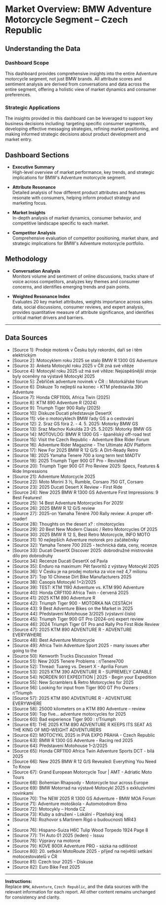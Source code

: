 # Market Overview: BMW Adventure Motorcycle Segment – Czech Republic

## Understanding the Data

### Dashboard Scope
This dashboard provides comprehensive insights into the entire Adventure motorcycle segment, not just BMW brands. All attribute scores and sentiment analysis are derived from conversations and data across the entire segment, offering a holistic view of market dynamics and consumer preferences.

### Strategic Applications
The insights provided in this dashboard can be leveraged to support key business decisions including: targeting specific consumer segments, developing effective messaging strategies, refining market positioning, and making informed strategic decisions about product development and market entry.

## Dashboard Sections

- **Executive Summary**  
  High-level overview of market performance, key trends, and strategic implications for BMW's Adventure motorcycle segment.

- **Attribute Resonance**  
  Detailed analysis of how different product attributes and features resonate with consumers, helping inform product strategy and marketing focus.

- **Market Insights**  
  In-depth analysis of market dynamics, consumer behavior, and competitive landscape specific to each market.

- **Competitor Analysis**  
  Comprehensive evaluation of competitor positioning, market share, and strategic implications for BMW's Adventure motorcycle portfolio.

## Methodology

- **Conversation Analysis**  
  Monitors volume and sentiment of online discussions, tracks share of voice across competitors, analyzes key themes and consumer concerns, and identifies emerging trends and pain points.

- **Weighted Resonance Index**  
  Evaluates 20 key market attributes, weights importance across sales data, social discussions, consumer reviews, and expert analysis, provides quantitative measure of attribute significance, and identifies critical market drivers and barriers.

---

## Data Sources

- [Source 1]: Prodeje motorek v Česku byly rekordní, daří se i těm elektrickým
- [Source 2]: Motocyklem roku 2025 se stalo BMW R 1300 GS Adventure
- [Source 3]: Anketa Motocykl roku 2025 v ČR zná své vítěze
- [Source 4]: Motocykl roku 2025 už má své vítěze: Nejúspěšnější stroje byly oceněny na výstavě Motocykl 2025
- [Source 5]: Žebříček adventure novinek v ČR :: Motorkářské fórum
- [Source 6]: Diskuze To nejlepší na konec - KTM představila 390 Adventure
- [Source 7]: Honda CRF1100L Africa Twin (2025)
- [Source 8]: KTM 890 Adventure R (2024)
- [Source 9]: Triumph Tiger 900 Rally (2025)
- [Source 10]: Diskuze Ducati představuje DesertX
- [Source 11]: vše o motocyklech BMW řady GS a o cestování
- [Source 12]: 2. Sraz GS fóra 2. - 4. 5. 2025: Motorky BMW GS
- [Source 13]: Sraz Machov Kukulda 23-25. 5.2025: Motorky BMW GS
- [Source 14]: MOTOVLOG: BMW R 1300 GS - španělský off-road test
- [Source 15]: Visit the Czech Republic - Adventure Bike Rider Forum
- [Source 16]: Adventure Rider Magazine - The Ultimate ADV Platform
- [Source 17]: New For 2025 BMW R 12 G/S: A Dirt-Ready Retro
- [Source 18]: 2025 Yamaha Tenere 700 a long term test MADTV
- [Source 19]: 2025 Triumph Tiger 900 GT Pro - Revisited
- [Source 20]: Triumph Tiger 900 GT Pro Review 2025: Specs, Features & Ride Impressions
- [Source 21]: Adventure Motorcycle 2025
- [Source 22]: Moto Morini 3 ½, Rumble, Corsaro 750 GT, Corsaro
- [Source 23]: 2025 Ducati Desert X Review - First Ride
- [Source 24]: New 2025 BMW R 1300 GS Adventure First Impressions: 9 Best Features!
- [Source 25]: 14 Best Adventure Motorcycles For 2025!
- [Source 26]: 2025 BMW R 12 G/S review
- [Source 27]: 2025-on Yamaha Ténéré 700 Rally review: A proper off-roader!
- [Source 28]: Thoughts on the desert x? : r/motorcycles
- [Source 29]: 20 Best New Modern Classic / Retro Motorcycles Of 2025
- [Source 30]: 2025 BMW R 12 S, Best Retro Motorcycle, INFO MOTO
- [Source 31]: 10 nejlepších Adventure motorek pro začátečníky
- [Source 32]: Yamaha Tenere 700 2025 - technická data, ceny, recenze
- [Source 33]: Ducati DesertX Discover 2025: dobrodružné mistrovské dílo pro dobrodruhy
- [Source 34]: Recenze Ducati DesertX od Pavla
- [Source 35]: Enduro na maximum: Pět favoritů z výstavy Motocykl 2025
- [Source 36]: V Česku je na prodej motorka za více než 4,7 milionu
- [Source 37]: Top 10 Chinese Dirt Bike Manufacturers 2025
- [Source 38]: Časopis Motocykl 1+2/2025
- [Source 39]: TEST: KTM 1190 Adventure vs. KTM 990 Adventure
- [Source 40]: Honda CRF1100 Africa Twin - červená 2025
- [Source 41]: 2025 KTM 890 Adventure R
- [Source 42]: Triumph Tiger 900 - MOTORKA NA CESTÁCH
- [Source 43]: 9 Best Adventure Bikes on the Market in 2025
- [Source 44]: Představení Motohouse 3/2025 (výstavní číslo)
- [Source 45]: Triumph Tiger 900 GT Pro (2024-on) expert review
- [Source 46]: 2024 Triumph Tiger GT Pro and Rally Pro First Ride Review
- [Source 47]: 2025 KTM 890 ADVENTURE R - ADVENTURE EVERYWHERE
- [Source 48]: Best Adventure Motorcycle
- [Source 49]: Africa Twin Adventure Sport 2025 - many issues after going to the
- [Source 50]: Kenworth Trucks Discussion Thread
- [Source 51]: New 2025 Tenere Problems : r/Tenere700
- [Source 52]: Thread: Tuareg vs. Desert X - Aprilia Forum
- [Source 53]: 2025 KTM 390 ADVENTURE R - SUPREMELY CAPABLE
- [Source 54]: NORDEN 901 EXPEDITION | 2025 - Begin your Expedition
- [Source 55]: New Scramblers & Retro Motorcycles for 2025
- [Source 56]: Looking for input from Tiger 900 GT Pro Owners : r/Triumph
- [Source 57]: 2025 KTM 890 ADVENTURE R - ADVENTURE EVERYWHERE
- [Source 58]: 25000 kilometers on a KTM 890 Adventure – review
- [Source 59]: Top five… adventure motorcycles for 2025
- [Source 60]: Bad experience Tiger 900 : r/Triumph
- [Source 61]: THE 2025 KTM 890 ADVENTURE R KEEPS ITS SEAT AS THE KING OF MID-WEIGHT ADVENTURERS
- [Source 62]: MOTOCYKL 2025 in PVA EXPO PRAHA - Czech Republic
- [Source 63]: BMW R 1300 GS Adventure - Racing red 2025
- [Source 64]: Představení Motohouse 1–2/2025
- [Source 65]: Honda CRF1100 Africa Twin Adventure Sports DCT - bílá 2025
- [Source 66]: New 2025 BMW R 12 G/S Revealed: Everything You Need To Know
- [Source 67]: Grand European Motorcycle Tour | AMT - Adriatic Moto Tours
- [Source 68]: Bohemian Rhapsody - Motorcycle tour across Europe
- [Source 69]: BMW Motorrad na výstavě Motocykl 2025 s exkluzivními novinkami
- [Source 70]: The NEW 2025 R 1300 GS Adventure - BMW MOA Forum
- [Source 71]: Adventure motoškola - Automotodrom Brno
- [Source 72]: Motocykly – Honda CZ
- [Source 73]: Kluby a sdružení - Lokální - Plzeňský kraj
- [Source 74]: Rozhovor s Martinem Rigó o budoucnosti MR43
- [Source 75]: MotoHouse.cz
- [Source 76]: Hispano-Suiza H6C Tulip Wood Torpedo 1924 Page 8
- [Source 77]: TH Auto 01 2025 (leden) - Issuu
- [Source 78]: Výpravy na motorce
- [Source 79]: KOVE 800X Adventure PRO - sázka na odlišnost
- [Source 80]: 20. setkání MotoRoute 2025 - přijeď na největší setkání motocestovatelů v ČR
- [Source 81]: Czech tour 2025 - Diskuse
- [Source 82]: Euro Bike Fest 2025

---

**Instructions:**  
Replace `BMW`, `Adventure`, `Czech Republic`, and the data sources with the relevant information for each report. All other content remains unchanged for consistency and clarity.